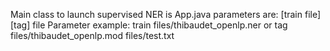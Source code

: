 Main class to launch supervised NER is App.java
parameters are: [train file] [tag] file
Parameter example: train files/thibaudet_openlp.ner or tag files/thibaudet_openlp.mod files/test.txt
